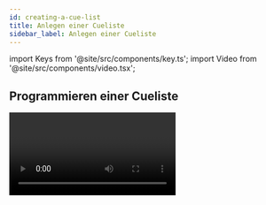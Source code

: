 ```yaml
---
id: creating-a-cue-list
title: Anlegen einer Cueliste
sidebar_label: Anlegen einer Cueliste
---
```


import Keys from '@site/src/components/key.ts';
import Video from '@site/src/components/video.tsx';

## Programmieren einer Cueliste

<Video videoId="Kp6XhdG6keM" title="Cuelist Basics" />

Das Programmieren einer Cueliste gleicht dem [Programmieren eines
Chasers](../chases/creating-a-chase.md).

Sie erstellen jeweils das gewünschte Bild und fügen dies als Schritt zu
der Cueliste hinzu. Zeiten lassen sich entweder sofort oder [später
hinzufügen](cue-list-timing.md).

1. Drücken Sie die Taste <Keys.HardKey>Record</Keys.HardKey> und wählen die Option \[Create Cue
List\] (auf dem Tiger Touch I drücken Sie <Keys.HardKey>Record Chase or List</Keys.HardKey>
zweimal, oder drücken Sie die Taste einmal und wählen die Option
<Keys.SoftKey>Create Cue List</Keys.SoftKey>).
2. Drücken Sie die blaue **Select**-Taste des gewünschten
Speicherplatzes *(auch Cuelisten lassen sich auf die Schaltflächen im
'Playbacks'-Fenster speichern)*.
3. Wählen Sie den gewünschten [Record Mode](#speichermodusrecord-mode) (Speichermodus) des Pultes:
'by Fixture' (pro Gerät), 'by Channel' (nur geänderte Kanäle), 'Record
Stage' oder ‚Quick Build'. <Keys.SoftKey>Record Mode Channel</Keys.SoftKey> ist in der Regel die sicherste
Option, da nur die tatsächlich geänderten Attribute gespeichert werden.
Es empfiehlt sich aber in jedem Falle zu überprüfen, was denn nun genau
abgespeichert wird (ggf. müssen weitere Attribute in den
Programmierspeicher übernommen werden).
4. Stellen sie mit <Keys.SoftKey>Set Times</Keys.SoftKey> die generellen Überblend- und
Verzögerungszeiten sowie die Verknüpfung aufeinanderfolgender Schritte
ein; diese Einstellungen gelten dann für alle neu gespeicherten
Schritte.
5. Stellen Sie das Bild für den ersten Schritt zusammen, entweder
manuell oder unter Verwendung von <Keys.HardKey>Include</Keys.HardKey> ( $$$ siehe  [Include-Funktion](../titan-commands.md#include-----in-den-speicher-laden) bestehender Cues.
Nutzen Sie wenn gewünscht auch den [Shape Generator](../effects/shape-generator.md) oder den [Pixelmapper](../effects/pixel-mapper.md).
6. Wollen Sie für den Schritt eine **Bezeichnung/Legende** vergeben, so drücken Sie
dazu <Keys.SoftKey>Cue Legend</Keys.SoftKey>. Das lässt sich auch später nachholen oder ändern,
entweder mit [<Keys.HardKey>Unfold</Keys.HardKey>](editing-cue-lists.md#editieren-einer-cueliste-mit-unfold) oder mit [Set Legend](#vergeben-von-bezeichnern-für-einzelne-schritte) (siehe nächster Abschnitt).
7. Drücken Sie die **Select**-Taste des Speicherplatzes, oder wählen
Sie <Keys.SoftKey>Append Cue</Keys.SoftKey>(Schritt anfügen), um den Inhalt des
Programmierspeichers als Schritt 1 der Cueliste abzuspeichern.
8. Wiederholen Sie ab Schritt 5 für den nächsten Schritt der Cueliste.
Drücken Sie nicht <Keys.HardKey>Clear</Keys.HardKey>, es sei denn, Sie wollen explizit Pegel aus
vorherigen Schritten übernehmen, da ansonsten Reglerwerte auch von ‚0'
nicht gespeichert werden. Stellen Sie also sicher, dass alle
Geräte/Kanäle, die im aktuellen Schritt verändert werden sollen,
angewählt oder im Programmierspeicher sind (invertierte Anzeige).
9. Drücken Sie <Keys.HardKey>Exit</Keys.HardKey>, wenn alle gewünschten Schritte programmiert
sind.

---

-   Um an eine existierende Cueliste [weitere Schritte anzufügen](editing-cue-lists.md),
    wiederholen Sie obiges Vorgehen; bereits vorhandene Schritte werden
    davon nicht beeinflusst. 

-   Zum Anfügen von Schritten an das Ende der Liste wählen Sie \[Append
    Cue\].

-   Um einen bestehenden Schritt zu ändern, drücken Sie <Keys.SoftKey>Cue Number=</Keys.SoftKey>
    und geben die Nummer des Schrittes mit den Zifferntasten ein. Nehmen
    Sie die Änderungen vor und drücken Sie <Keys.SoftKey>Update Cue x</Keys.SoftKey>.

-   Zum Einfügen neuer Schritte siehe [Editieren einer Cueliste](editing-cue-lists.md).

-   Das Menü **Advanced Options** gestattet das Neu-Nummerieren der
    Schritte, und das Ändern der einzelnen Schrittnummern.

-   In jeder Cueliste kann eine unbegrenzte Zahl von Schritten
    gespeichert werden.

-   Bei Cuelisten gibt es auch eine **MID (Move-In-Dark)** - Funktion:
    damit werden Geräte bereits für den nächsten Einsatz vorbereitet
    (positioniert etc.), solange sie aktuell nicht aktiv sind. Details
    siehe Abschnitt [Move In Dark (MID)](../cue-lists/cue-list-playback.md#move-in-dark-mid---funktionen)

-   Für jeden Cue lassen sich die [Tracking-Optionen](cue-list-options.md#tracking) getrennt einstellen.

### Speichermodus/Record Mode

Mit <Keys.SoftKey>Record Mode</Keys.SoftKey> (Speichermodus) wählt man zwischen **Record By
Fixture** (‚Speichern pro Gerät', alle Attribute aller veränderten/
ausgewählten Geräte werden gespeichert), **Record By Channel**
('Speichern pro Kanal', nur die geänderten Attribute werden
gespeichert), **Record Stage** ('Bühne speichern', alle Geräte mit
Helligkeit > 0 werden gespeichert), oder **Quick Build** zum raschen
Erstellen aus vorhandenen Cues und Paletten.

> **Record By Channel** bietet sich an, wenn sich mehrere Cuelisten -
für unterschiedliche Attribute - gegenseitig überlagern sollen.


## Vergeben von Bezeichnern für einzelne Schritte

Für jeden Schritt lässt sich eine Bezeichnung vergeben, welche beim
Ablauf der Cueliste im Display erscheint - eine hilfreiche Sache bei der
Navigation.

1.  Drücken Sie <Keys.SoftKey>Set Legend</Keys.SoftKey> im Hauptmenü. Wollen Sie mehrere
    Bezeichnungen vergeben, so rasten Sie das Menü mit der Taste <Keys.HardKey>Menu
    Latch</Keys.HardKey> ein.

2.  Drücken Sie die **Select-Taste** der entsprechenden Cueliste.

3.  Die Schritte der Cueliste werden nun auf dem Bildschirm angezeigt.
    Klicken Sie auf den gewünschten Cue oder nutzen Sie das Rad A, um den zu
    ändernden Schritt auszuwählen.

4.  Klicken Sie <Keys.SoftKey>Cue Legend</Keys.SoftKey> und geben Sie die Bezeichnung mit der
    Tastatur ein, gefolgt von <Keys.HardKey>Enter</Keys.HardKey>.

5.  Setzen Sie den Vorgang ggf. für weitere Schritte fort, oder drücken
    Sie <Keys.HardKey>Exit</Keys.HardKey>, um den Vorgang abzuschließen.

## Tracking von Shapes in Cuelisten

Ab Version 10 können auch Shapes innerhalb von Cuelisten tracken. Ist
das Tracking für Shapes aktiviert, läuft ein in einem Cue gestarteter
Shape auch in den folgenden Cues. Zum Aktivieren des Trackings für
Shapes dient die Option <Keys.SoftKey>Shape Tracking</Keys.SoftKey> in den [Optionen](cue-list-options.md#cue-list-options----tab-playback) der
Cueliste.

Cues, die Shapes enthalten, verfügen für jeden Shape über einen extra
Button.

![Cue List window showing tracking shapes](/docs/images/Cue-List-window-showing-tracking-shapes.png)

In den darauffolgenden Cues gibt es für jeden getrackten Shape einen
Schalter:

| Einstellung | Wirkung |
| --- | --- |
| T | Shape wird in den folgenden Cue getrackt |
| B | Shape wird geblockt, läuft also nicht in den folgenden Cues |

Für den Cue selbst gibt es dazu die Option <Keys.SoftKey>Block All Shapes</Keys.SoftKey>, siehe
[Cuelisten-Optionen](cue-list-options.md#cue-list-options----tab-playback).

Darüber hinaus können auch Shapes für einzelne Attribute geblockt
werden, dies erfolgt über das **@**-Menü. Wählen Sie das zu blockende
&nbsp;**Attribut**, drücken die entsprechende **@**-Taste und dann den Attribut-Button
&nbsp;**FX**. Auf den Menütasten gibt es nun die Optionen <Keys.SoftKey>Block 
Shape</Keys.SoftKey> und <Keys.SoftKey>Unblock Shape</Keys.SoftKey>. Wurde ein 
Attribut auf **Block Shape** gesetzt, so wird das im Display bei den Encodern 
mit *"Blocked"* angezeigt.

Ist das **[Shape-Tracking](cue-list-options.md#cue-list-options----tab-playback)** dagegen nicht aktiviert, so sind die Shapes in
jedem Cue unabhängig voneinander. Wird der identische Shape - gleiche
Parameter, Größe und Geschwindigkeit - in mehrere aufeinanderfolgende
Cues programmiert, so läuft er einfach durch, ohne unterbrochen zu
werden.

## Autoloading: Laden eines externen Cues

Schritte einer Cueliste lassen sich auch so programmieren, dass sie
automatisch den Inhalt eines oder mehrerer Speicherplätze -- Cues,
Chaser oder wiederum Cuelisten -- aufrufen, wenn der jeweilige Schritt
gestartet wird. Dies ist hilfreich, um etwa Chaser oder Effekte in die
Cueliste zu integrieren.

Man kann entweder die **Autoloads** manuell programmieren, oder automatisch
alle aktiven Speicherplätze als **Autoload** definieren.

Zum automatischen Definieren gehen Sie wie folgt vor:

1.  Nach dem Aktivieren von **Cue List Record** (beim Anlegen der
    Cueliste) wählen Sie <Keys.SoftKey>Advanced Options</Keys.SoftKey>, 
	dann <Keys.SoftKey>Autoload Live Playbacks</Keys.SoftKey>.
2.  Aktivieren Sie die Cues/Chaser/Cuelisten, die Sie als Autoload
    einbinden möchten.
3.  **Speichern Sie den Cue**. Dabei werden die aktivierten
    Speicherplätze automatisch als Autoload eingebunden.

---

Das manuelle Programmieren der Autoloads erfolgt am einfachsten in der
Playback-Ansicht der Cueliste:

1.  Drücken Sie <Keys.HardKey>Open/View</Keys.HardKey>
2.  Drücken Sie die blaue **Select-Taste** der Cueliste.
3.  Im Display erscheinen die Schritte der Cueliste. Klicken Sie auf die
    betreffende **Autoload**-Zelle (Spalte Autoload des betreffenden Cues).
    *Am besten bringen Sie dazu das Fenster in die Vollbild-Ansicht. Ist
    die Spalte Autoload gar nicht sichtbar, klicken Sie links auf <Keys.SoftKey>Show
    All</Keys.SoftKey>*.<br/>
    ![Cue List Window with Autoload playback](/docs/images/Cue-List-Window-with-Autoload-playback.png)
4.  Drücken Sie die **Select-Taste** des Speicherplatzes, dessen Inhalt
    mit dem Schritt geladen werden soll. Dabei erscheint die vergebene
    Bezeichnung auf den Funktionstasten.
5.  Sie können nun weitere 'Autoloads' definieren. Verlassen Sie den
    Modus schließlich mit <Keys.HardKey>Exit</Keys.HardKey>.

---

Der Inhalt des mittels 'Autoload'
verknüpften Speicherplatzes wird beim Start des jeweiligen Schrittes
geladen, und beim Start des nächsten Schritts wieder deaktiviert, es sei
denn, auch der nächste Schritt enthält diesen 'Autoload'.

Für jeden 'Autoload' lassen sich verschiedene Optionen vergeben; rufen
Sie diese durch die entsprechende Schaltfläche auf (dort wird jeweils
der verknüpfte Speicherplatz angezeigt).

Für einfache Cues ist die einzige Option A <Keys.SoftKey>Remove this Autoload</Keys.SoftKey>
(diesen Autoload löschen).

Für Chaser und Cuelisten lässt sich mit **Option B** wählen, ob die
jeweilige Sequenz *am Beginn* oder *bei einem bestimmten Schritt* gestartet
werden soll, oder ob für die gewählte Folge *Go* betätigt werden soll.

Klickt man in die Spalte 'Autoload Times' des betreffenden Cues, so kann
man für Fade-In, Fade-Out und Delay des Autoloads getrennte Zeiten
vergeben. Normalerweise werden die Zeiten verwendet, die in der Cueliste
für diesen Cue vergeben wurden. Alternativ kann man mit <Keys.SoftKey>Use Individual
Target Times</Keys.SoftKey> die Zeiten des externen Cues/Chasers/Cueliste verwenden, 
oder man vergibt direkt spezielle Zeiten.

## Abrufen einer Tastenfolge (Makro) aus einer Cueliste

Es lassen sich Cues in Cuelisten programmieren, die eine vorgegebene
Tastenfolge ausführen. Damit lassen sich spezielle Aktionen ausführen,
sobald ein Cue gestartet wird. So lassen sich z.B. mit dem ersten Cue
alle Geräte zünden.

1.  Drücken Sie <Keys.SoftKey>Options</Keys.SoftKey>, gefolgt von 
	der **Select**-Taste der Cueliste.
2.  Im Übersichtsfenster der Cueliste (Playback View) wählen Sie den
    Schritt, dem ein Makro hinzugefügt werden soll.
3.  Scrollen Sie nach rechts bis zur Spalte **Macros** und klicken Sie auf die 
	Macro-Zelle des betreffenden Cues.
4.  Drücken Sie die Tasten/Schaltflächen der Makros, die mit diesem Schritt ausgeführt 
    werden sollen. Oder drücken Sie <Keys.SoftKey>Add</Keys.SoftKey> und wählen
    ein Macro aus der Liste aus.
5.  Die Spalte **Macros** zeigt die hinzugefügten Makros.  

> Zum Entfernen der Makros aus dem Schritt wählen Sie den Schritt aus, wählen dann das 
zugefügte Makro, und betätigen die Kontext-Taste <Keys.SoftKey>Remove Link</Keys.SoftKey>.

## Tastatursyntax für Cuelisten

Zum schnellen Speichern und Editieren von Cuelisten stehen
folgende Tastenkombinationen zur Verfügung; diese wirken auf die
aktuell mit der Steuerung verbundene (connected) Cueliste; **n**
bezeichnet die Cue-Nummer:

Tasten                                    | Funktion
----------------------------------------- | ------------------------------------------
<Keys.HardKey>Record</Keys.HardKey> <Keys.HardKey>Connect / Cue</Keys.HardKey> **n** <Keys.HardKey>Enter</Keys.HardKey>    | Cue **n** speichern
<Keys.HardKey>Copy</Keys.HardKey> <Keys.HardKey>Connect / Cue</Keys.HardKey> **n**                | Cue **n** kopieren
<Keys.HardKey>Delete</Keys.HardKey> <Keys.HardKey>Connect / Cue</Keys.HardKey> **n**              | Cue **n** löschen
<Keys.HardKey>Include</Keys.HardKey> <Keys.HardKey>Connect / Cue</Keys.HardKey> **n**             | Cue **n** includen (in den Speicher laden)
<Keys.HardKey>Connect / Cue</Keys.HardKey> **n** <Keys.HardKey>Go</Keys.HardKey>                  | Go Cue **n**
